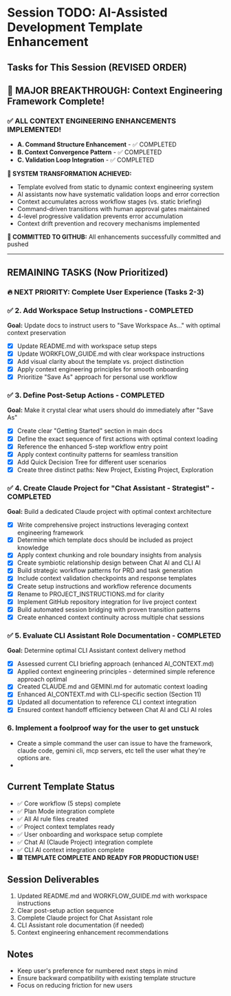 # Session TODO: AI-Assisted Development Template Enhancement

## Tasks for This Session (REVISED ORDER)

## 🎉 MAJOR BREAKTHROUGH: Context Engineering Framework Complete!

### ✅ ALL CONTEXT ENGINEERING ENHANCEMENTS IMPLEMENTED!
- **A. Command Structure Enhancement** - ✅ COMPLETED
- **B. Context Convergence Pattern** - ✅ COMPLETED  
- **C. Validation Loop Integration** - ✅ COMPLETED

**🚀 SYSTEM TRANSFORMATION ACHIEVED:**
- Template evolved from static to dynamic context engineering system
- AI assistants now have systematic validation loops and error correction
- Context accumulates across workflow stages (vs. static briefing)
- Command-driven transitions with human approval gates maintained
- 4-level progressive validation prevents error accumulation
- Context drift prevention and recovery mechanisms implemented

**📝 COMMITTED TO GITHUB:** All enhancements successfully committed and pushed

---

## REMAINING TASKS (Now Prioritized)

### 🔥 NEXT PRIORITY: Complete User Experience (Tasks 2-3)

### ✅ 2. Add Workspace Setup Instructions - **COMPLETED**
**Goal:** Update docs to instruct users to "Save Workspace As..." with optimal context preservation
- [x] Update README.md with workspace setup steps
- [x] Update WORKFLOW_GUIDE.md with clear workspace instructions  
- [x] Add visual clarity about the template vs. project distinction
- [x] Apply context engineering principles for smooth onboarding
- [x] Prioritize "Save As" approach for personal use workflow

### ✅ 3. Define Post-Setup Actions - **COMPLETED**
**Goal:** Make it crystal clear what users should do immediately after "Save As"
- [x] Create clear "Getting Started" section in main docs
- [x] Define the exact sequence of first actions with optimal context loading
- [x] Reference the enhanced 5-step workflow entry point
- [x] Apply context continuity patterns for seamless transition
- [x] Add Quick Decision Tree for different user scenarios
- [x] Create three distinct paths: New Project, Existing Project, Exploration

### ✅ 4. Create Claude Project for "Chat Assistant - Strategist" - **COMPLETED**
**Goal:** Build a dedicated Claude project with optimal context architecture
- [x] Write comprehensive project instructions leveraging context engineering framework
- [x] Determine which template docs should be included as project knowledge
- [x] Apply context chunking and role boundary insights from analysis
- [x] Create symbiotic relationship design between Chat AI and CLI AI
- [x] Build strategic workflow patterns for PRD and task generation
- [x] Include context validation checkpoints and response templates
- [x] Create setup instructions and workflow reference documents
- [x] Rename to PROJECT_INSTRUCTIONS.md for clarity
- [x] Implement GitHub repository integration for live project context
- [x] Build automated session bridging with proven transition patterns
- [x] Create enhanced context continuity across multiple chat sessions

### ✅ 5. Evaluate CLI Assistant Role Documentation - **COMPLETED**
**Goal:** Determine optimal CLI Assistant context delivery method
- [x] Assessed current CLI briefing approach (enhanced AI_CONTEXT.md)
- [x] Applied context engineering principles - determined simple reference approach optimal
- [x] Created CLAUDE.md and GEMINI.md for automatic context loading
- [x] Enhanced AI_CONTEXT.md with CLI-specific section (Section 11)
- [x] Updated all documentation to reference CLI context integration
- [x] Ensured context handoff efficiency between Chat AI and CLI AI roles

### 6. Implement a foolproof way for the user to get unstuck
- Create a simple command the user can issue to have the framework, claude code, gemini cli, mcp servers, etc tell the user what they're options are. 
- 

## Current Template Status
- ✅ Core workflow (5 steps) complete
- ✅ Plan Mode integration complete  
- ✅ All AI rule files created
- ✅ Project context templates ready
- ✅ User onboarding and workspace setup complete
- ✅ Chat AI (Claude Project) integration complete
- ✅ CLI AI context integration complete
- 🎆 **TEMPLATE COMPLETE AND READY FOR PRODUCTION USE!**

## Session Deliverables
1. Updated README.md and WORKFLOW_GUIDE.md with workspace instructions
2. Clear post-setup action sequence
3. Complete Claude project for Chat Assistant role
4. CLI Assistant role documentation (if needed)
5. Context engineering enhancement recommendations

## Notes
- Keep user's preference for numbered next steps in mind
- Ensure backward compatibility with existing template structure
- Focus on reducing friction for new users